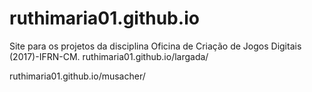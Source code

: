 # ruthimaria01.github.io
Site para os projetos da disciplina Oficina de Criação de Jogos Digitais (2017)-IFRN-CM.
ruthimaria01.github.io/largada/

ruthimaria01.github.io/musacher/
